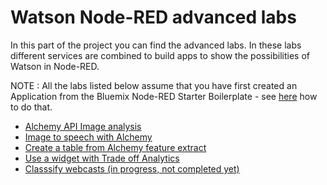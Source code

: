 # Watson Node-RED advanced labs

In this part of the project you can find the advanced labs. In these labs different services are combined to build apps to show the possibilities of Watson in Node-RED.

NOTE : All the labs listed below assume that you have first created an Application from the Bluemix Node-RED Starter Boilerplate - see [here](../introduction_to_node_red/README.md) how to do that.

- [Alchemy API Image analysis](alchemy_image_analysis_thumbs/alchemy_image_analysis_thumbs.md)
- [Image to speech with Alchemy](alchemy_image_to_speech/alch_image_to_speech.md)
- [Create a table from Alchemy feature extract](alchemy_output_table/AApi-table-lab.md)
- [Use a widget with Trade off Analytics](tradeoff_analytics_widget/lab_tradeoff_analytics_widget.md)
- [Classsify webcasts (in progress, not completed yet)](webcast_classifier_beta/lab_webcast_classifier.md)
